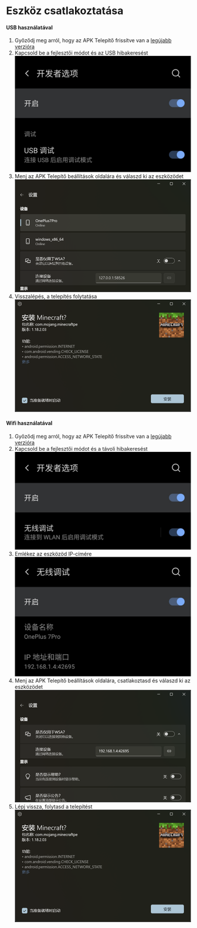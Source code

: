 # Eszköz csatlakoztatása
#### USB használatával
1. Győződj meg arról, hogy az APK Telepítő frissítve van a [legújabb verzióra](https://www.microsoft.com/store/productId/9P2JFQ43FPPG "APK Installer")
2. Kapcsold be a fejlesztői módot és az USB hibakeresést![Fejlesztői mód](https://raw.githubusercontent.com/Paving-Base/APK-Installer/screenshots/Documents/Tutorials/How%20To%20Connect%20Device/Images/Screenshot_20221002-172252.jpg)
3. Menj az APK Telepítő beállítások oldalára és válaszd ki az eszközödet![Beállítások oldala](https://raw.githubusercontent.com/Paving-Base/APK-Installer/screenshots/Documents/Tutorials/How%20To%20Connect%20Device/Images/Snipaste_2022-10-02_17-37-30.png)
4. Visszalépés, a telepítés folytatása![A telepítés folytatása](https://raw.githubusercontent.com/Paving-Base/APK-Installer/screenshots/Documents/Tutorials/How%20To%20Connect%20Device/Images/Snipaste_2022-10-02_17-34-04.png)
#### Wifi használatával
1. Győződj meg arról, hogy az APK Telepítő frissítve van a [legújabb verzióra](https://www.microsoft.com/store/productId/9P2JFQ43FPPG "APK Installer")
2. Kapcsold be a fejlesztői módot és a távoli hibakeresést![Fejlesztői mód](https://raw.githubusercontent.com/Paving-Base/APK-Installer/screenshots/Documents/Tutorials/How%20To%20Connect%20Device/Images/Screenshot_20221002-174001.jpg)
3. Emlékez az eszközöd IP-címére![IP-cím](https://raw.githubusercontent.com/Paving-Base/APK-Installer/screenshots/Documents/Tutorials/How%20To%20Connect%20Device/Images/Screenshot_20221002-174200.jpg)
3. Menj az APK Telepítő beállítások oldalára, csatlakoztasd és válaszd ki az eszközödet![Beállítások oldala](https://raw.githubusercontent.com/Paving-Base/APK-Installer/screenshots/Documents/Tutorials/How%20To%20Connect%20Device/Images/Snipaste_2022-10-02_17-46-28.png)
4. Lépj vissza, folytasd a telepítést![A telepítés folytatása](https://raw.githubusercontent.com/Paving-Base/APK-Installer/screenshots/Documents/Tutorials/How%20To%20Connect%20Device/Images/Snipaste_2022-10-02_17-34-04.png)
